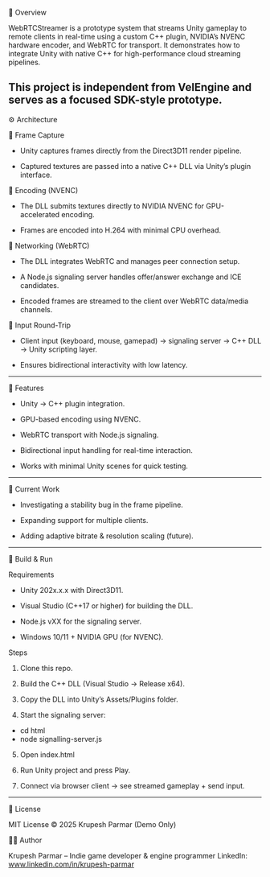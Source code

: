 📌 Overview

WebRTCStreamer is a prototype system that streams Unity gameplay to remote clients in real-time using a custom C++ plugin, NVIDIA’s NVENC hardware encoder, and WebRTC for transport. It demonstrates how to integrate Unity with native C++ for high-performance cloud streaming pipelines.

This project is independent from VelEngine and serves as a focused SDK-style prototype.
---------------------------------------------------------------------------------------------------------
⚙️ Architecture

🔹 Frame Capture
- Unity captures frames directly from the Direct3D11 render pipeline.

- Captured textures are passed into a native C++ DLL via Unity’s plugin interface.

🔹 Encoding (NVENC)

- The DLL submits textures directly to NVIDIA NVENC for GPU-accelerated encoding.

- Frames are encoded into H.264 with minimal CPU overhead.

🔹 Networking (WebRTC)

- The DLL integrates WebRTC and manages peer connection setup.

- A Node.js signaling server handles offer/answer exchange and ICE candidates.

- Encoded frames are streamed to the client over WebRTC data/media channels.

🔹 Input Round-Trip

- Client input (keyboard, mouse, gamepad) → signaling server → C++ DLL → Unity scripting layer.

- Ensures bidirectional interactivity with low latency.
---------------------------------------------------------------------------------------------------------
🚀 Features

- Unity → C++ plugin integration.

- GPU-based encoding using NVENC.

- WebRTC transport with Node.js signaling.

- Bidirectional input handling for real-time interaction.

- Works with minimal Unity scenes for quick testing.
---------------------------------------------------------------------------------------------------------
🐞 Current Work

- Investigating a stability bug in the frame pipeline.

- Expanding support for multiple clients.

- Adding adaptive bitrate & resolution scaling (future).
---------------------------------------------------------------------------------------------------------
🔧 Build & Run

Requirements

- Unity 202x.x.x with Direct3D11.

- Visual Studio (C++17 or higher) for building the DLL.

- Node.js vXX for the signaling server.

- Windows 10/11 + NVIDIA GPU (for NVENC).

Steps

1. Clone this repo.

2. Build the C++ DLL (Visual Studio → Release x64).
   
3. Copy the DLL into Unity’s Assets/Plugins folder.

4. Start the signaling server:
- cd html
- node signalling-server.js

5. Open index.html

6. Run Unity project and press Play.

7. Connect via browser client → see streamed gameplay + send input.
---------------------------------------------------------------------------------------------------------
📜 License

MIT License © 2025 Krupesh Parmar
(Demo Only)

🧑‍💻 Author

Krupesh Parmar – Indie game developer & engine programmer
LinkedIn: www.linkedin.com/in/krupesh-parmar
